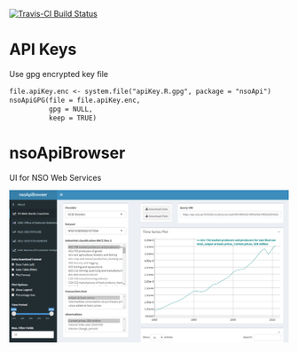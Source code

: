 [![Travis-CI Build Status](https://travis-ci.org/bowerth/nsoApi.svg?branch=master)](https://travis-ci.org/bowerth/nsoApi)

# API Keys

Use gpg encrypted key file

```
file.apiKey.enc <- system.file("apiKey.R.gpg", package = "nsoApi")
nsoApiGPG(file = file.apiKey.enc,
          gpg = NULL,
          keep = TRUE)
```

# nsoApiBrowser

UI for NSO Web Services

<!-- This is running on shinyapps.io: https://rjsdmx.shinyapps.io/sdmxBrowser/ -->

![nsoApiBrowser screenshot](assets/nsoApiBrowser.png)
